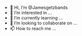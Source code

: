 - 👋 Hi, I’m @Jamesgetzbands
- 👀 I’m interested in ...
- 🌱 I’m currently learning ...
- 💞️ I’m looking to collaborate on ...
- 📫 How to reach me ...

<!---
Jamesgetzbands/Jamesgetzbands is a ✨ special ✨ repository because its `README.md` (this file) appears on your GitHub profile.
You can click the Preview link to take a look at your changes.
--->

